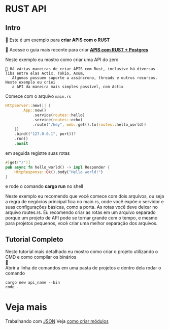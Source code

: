 # RUST API

## Intro

🐤 Este é um exemplo para **criar APIS com o RUST**

🐘 Acesse o guia mais recente para criar [**APIS com RUST + Postgres**](https://github.com/ricardodarocha/sqlxpg)

Neste exemplo eu mostro como criar uma API do zero
``` 
💬 Há várias maneiras de criar APIS com Rust, inclusive há diversas libs entre elas Actix, Tokio, Axum,  
   Algumas possuem suporte a assíncrono, threads e outros recursos. Neste exemplo eu criei   
   a API da maneira mais simples possível, com Actix
```

Comece com o arquivo `main.rs`

```Rust
HttpServer::new(|| {
        App::new()
            .service(routes::hello)
            .service(routes::echo)
            .route("/hey", web::get().to(routes::hello_world))
    })
    .bind(("127.0.0.1", port))?
    .run()
    .await
```

em seguida registre suas rotas 

```Rust
#[get("/")]
pub async fn hello_world() -> impl Responder {
    HttpResponse::Ok().body("Hello world!")
}
```

e rode o comando **cargo run** no shell

Neste exemplo eu recomendo que você comece com dois arquivos, ou seja
a regra de negócios principal fica no main.rs, onde você expõe o servidor e suas configurações básicas, como a porta.
As rotas você deve deixar no arquivo routes.rs.
Eu recomendo criar as rotas em um arquivo separado porque um projeto de API pode se tornar grande com o tempo, e mesmo para projetos pequenos, você criar uma melhor separação dos arquivos.

## Tutorial Completo

Neste tutorial mais detalhado eu mostro como criar o projeto utilizando o CMD e como compilar os binários  
🦀  
Abrir a linha de comandos em uma pasta de projetos e dentro dela rodar o comando

```shell
cargo new api_name --bin
code .
```

# Veja mais

Trabalhando com [JSON]()
Veja [como criar módulos](https://github.com/ricardodarocha/Rust/edit/main/README.md#Modules)
